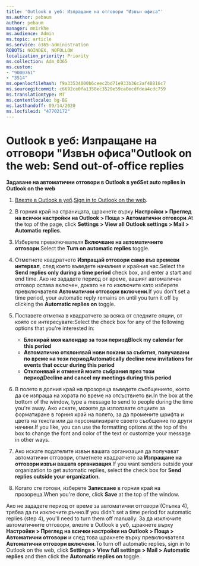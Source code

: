 ```yaml
---
title: 'Outlook в уеб: Изпращане на отговори "Извън офиса"'
ms.author: pebaum
author: pebaum
manager: mnirkhe
ms.audience: Admin
ms.topic: article
ms.service: o365-administration
ROBOTS: NOINDEX, NOFOLLOW
localization_priority: Priority
ms.collection: Adm_O365
ms.custom:
- "9000761"
- "3514"
ms.openlocfilehash: f9a33534000b6ceec2bd71e933b36c2af48816c7
ms.sourcegitcommit: c6692ce0fa1358ec3529e59ca0ecdfdea4cdc759
ms.translationtype: MT
ms.contentlocale: bg-BG
ms.lasthandoff: 09/14/2020
ms.locfileid: "47702172"
---
```

# <a name="outlook-on-the-web-send-out-of-office-replies"></a><span data-ttu-id="1b45e-102">Outlook в уеб: Изпращане на отговори "Извън офиса"</span><span class="sxs-lookup"><span data-stu-id="1b45e-102">Outlook on the web: Send out-of-office replies</span></span>

<span data-ttu-id="1b45e-103">**Задаване на автоматични отговори в Outlook в уеб**</span><span class="sxs-lookup"><span data-stu-id="1b45e-103">**Set auto replies in Outlook on the web**</span></span>

1. <span data-ttu-id="1b45e-104">[Влезте в Outlook в уеб](https://support.office.com/article/how-to-sign-in-to-outlook-on-the-web-763fab4d-0138-4814-b450-37fc286bcb79).</span><span class="sxs-lookup"><span data-stu-id="1b45e-104">[Sign in to Outlook on the web](https://support.office.com/article/how-to-sign-in-to-outlook-on-the-web-763fab4d-0138-4814-b450-37fc286bcb79).</span></span>

2. <span data-ttu-id="1b45e-105">В горния край на страницата, щракнете върху **Настройки > Преглед на всички настройки на Outlook > Поща > Автоматични отговори**.</span><span class="sxs-lookup"><span data-stu-id="1b45e-105">At the top of the page, click **Settings > View all Outlook settings > Mail > Automatic replies**.</span></span>

3. <span data-ttu-id="1b45e-106">Изберете превключвателя **Включване на автоматичните отговори**.</span><span class="sxs-lookup"><span data-stu-id="1b45e-106">Select the **Turn on automatic replies** toggle.</span></span>

4. <span data-ttu-id="1b45e-107">Отметнете квадратчето **Изпращай отговори само във времеви интервал**, след което въведете началния и крайния час.</span><span class="sxs-lookup"><span data-stu-id="1b45e-107">Select the **Send replies only during a time period** check box, and enter a start and end time.</span></span> <span data-ttu-id="1b45e-108">Ако не зададете период от време, вашият автоматичен отговор остава включен, докато не го изключите като изберете превключвателя **Автоматични отговори включени**.</span><span class="sxs-lookup"><span data-stu-id="1b45e-108">If you don't set a time period, your automatic reply remains on until you turn it off by clicking the **Automatic replies on** toggle.</span></span>

5. <span data-ttu-id="1b45e-109">Поставете отметка в квадратчето за всяка от следните опции, от която се интересувате:</span><span class="sxs-lookup"><span data-stu-id="1b45e-109">Select the check box for any of the following options that you're interested in:</span></span>
    - <span data-ttu-id="1b45e-110">**Блокирай моя календар за този период**</span><span class="sxs-lookup"><span data-stu-id="1b45e-110">**Block my calendar for this period**</span></span>
    - <span data-ttu-id="1b45e-111">**Автоматично отклонявай нови покани за събития, получавани по време на този период**</span><span class="sxs-lookup"><span data-stu-id="1b45e-111">**Automatically decline new invitations for events that occur during this period**</span></span>
    - <span data-ttu-id="1b45e-112">**Отклонявай и отменяй моите събрания през този период**</span><span class="sxs-lookup"><span data-stu-id="1b45e-112">**Decline and cancel my meetings during this period**</span></span>

6. <span data-ttu-id="1b45e-113">В полето в долния край на прозореца въведете съобщението, което да се изпраща на хората по време на отсъствието ви.</span><span class="sxs-lookup"><span data-stu-id="1b45e-113">In the box at the bottom of the window, type a message to send to people during the time you're away.</span></span> <span data-ttu-id="1b45e-114">Ако искате, можете да използвате опциите за форматиране в горния край на полето, за да промените шрифта и цвета на текста или да персонализирате своето съобщение по други начини.</span><span class="sxs-lookup"><span data-stu-id="1b45e-114">If you like, you can use the formatting options at the top of the box to change the font and color of the text or customize your message in other ways.</span></span>

7. <span data-ttu-id="1b45e-115">Ако искате подателите извън вашата организация да получават автоматични отговори, отметнете квадратчето за **Изпращане на отговори извън вашата организация**.</span><span class="sxs-lookup"><span data-stu-id="1b45e-115">If you want senders outside your organization to get automatic replies, select the check box for **Send replies outside your organization**.</span></span>

8. <span data-ttu-id="1b45e-116">Когато сте готови, изберете **Записване** в горния край на прозореца.</span><span class="sxs-lookup"><span data-stu-id="1b45e-116">When you're done, click **Save** at the top of the window.</span></span>

<span data-ttu-id="1b45e-117">Ако не зададете период от време за автоматични отговори (Стъпка 4), трябва да ги изключите ръчно.</span><span class="sxs-lookup"><span data-stu-id="1b45e-117">If you didn't set a time period for automatic replies (step 4), you'll need to turn them off manually.</span></span> <span data-ttu-id="1b45e-118">За да изключите автоматичните отговори, влезте в Outlook в уеб, щракнете върху **Настройки > Преглед на всички настройки на Outlook > Поща > Автоматични отговори** и след това щракнете върху превключвателя **Автоматични отговори включени**.</span><span class="sxs-lookup"><span data-stu-id="1b45e-118">To turn off automatic replies, sign in to Outlook on the web, click **Settings > View full settings > Mail > Automatic replies** and then click the **Automatic replies on** toggle.</span></span>
